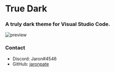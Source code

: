 # True Dark
### A truly dark theme for Visual Studio Code.

![preview](https://i.imgur.com/vJh1QZu.png)

### Contact
* Discord: Jaron#4546
* GitHub: [jaronpate](https://github.com/jaronpate)
